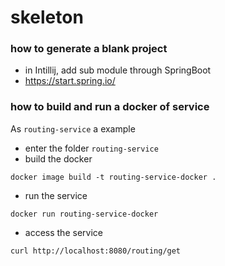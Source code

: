 # skeleton

### how to generate a blank project
- in Intillij, add sub module through SpringBoot
- https://start.spring.io/  


###  how to build and run a docker of service
As `routing-service` a example
- enter the folder `routing-service`
- build the docker
```
docker image build -t routing-service-docker .
```
- run the service
```
docker run routing-service-docker
```
- access the service
```
curl http://localhost:8080/routing/get
```